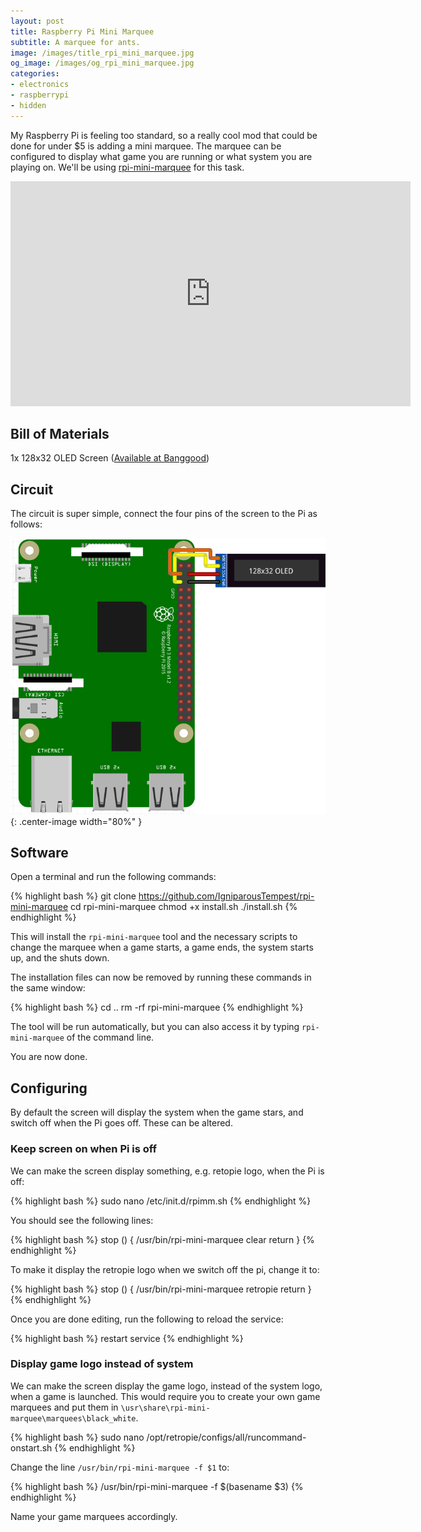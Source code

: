 ```yaml
---
layout: post
title: Raspberry Pi Mini Marquee
subtitle: A marquee for ants.
image: /images/title_rpi_mini_marquee.jpg
og_image: /images/og_rpi_mini_marquee.jpg
categories:
- electronics
- raspberrypi
- hidden
---
```


My Raspberry Pi is feeling too standard, so a really cool mod that could be done for under $5 is adding a mini marquee. The marquee can be configured to display what game you are running or what system you are playing on. We'll be using [rpi-mini-marquee](https://github.com/IgniparousTempest/rpi-mini-marquee) for this task.

<div class="videoWrapper">
    <iframe class="center-image" type="text/html" width="640" height="360" src="https://www.youtube.com/embed/M7lc1UVf-VE" frameborder="0" allowfullscreen></iframe>
</div>

## Bill of Materials

1x 128x32 OLED Screen ([Available at Banggood](https://www.banggood.com/0_91-Inch-128x32-IIC-I2C-Blue-OLED-LCD-Display-DIY-Oled-Module-SSD1306-Driver-IC-DC-3_3V-5V-p-1140506.html?rmmds=myorder "Or from somewhere else"))

## Circuit

The circuit is super simple, connect the four pins of the screen to the Pi as follows:

![Circuit Schematic](/images/rpi-mini-marquee-circuit.png "Circuit Schematic"){: .center-image width="80%" }

## Software

Open a terminal and run the following commands:

{% highlight bash %}
git clone https://github.com/IgniparousTempest/rpi-mini-marquee
cd rpi-mini-marquee
chmod +x install.sh
./install.sh
{% endhighlight %}
    
This will install the `rpi-mini-marquee` tool and the necessary scripts to change the marquee when a game starts, a game ends, the system starts up, and the shuts down.

The installation files can now be removed by running these commands in the same window:

{% highlight bash %}
cd ..
rm -rf rpi-mini-marquee
{% endhighlight %}

The tool will be run automatically, but you can also access it by typing `rpi-mini-marquee` of the command line.

You are now done.

## Configuring

By default the screen will display the system when the game stars, and switch off when the Pi goes off. These can be altered. 

### Keep screen on when Pi is off

We can make the screen display something, e.g. retopie logo, when the Pi is off:

{% highlight bash %}
sudo nano /etc/init.d/rpimm.sh
{% endhighlight %}
    
You should see the following lines:

{% highlight bash %}
stop () {
    /usr/bin/rpi-mini-marquee clear
    return
}
{% endhighlight %}

To make it display the retropie logo when we switch off the pi, change it to:

{% highlight bash %}
stop () {
    /usr/bin/rpi-mini-marquee retropie
    return
}
{% endhighlight %}

Once you are done editing, run the following to reload the service:

{% highlight bash %}
restart service
{% endhighlight %}

### Display game logo instead of system

We can make the screen display the game logo, instead of the system logo, when a game is launched. This would require you to create your own game marquees and put them in `\usr\share\rpi-mini-marquee\marquees\black_white`.

{% highlight bash %}
sudo nano /opt/retropie/configs/all/runcommand-onstart.sh
{% endhighlight %}

Change the line `/usr/bin/rpi-mini-marquee -f $1` to:

{% highlight bash %}
/usr/bin/rpi-mini-marquee -f $(basename $3)
{% endhighlight %}

Name your game marquees accordingly.